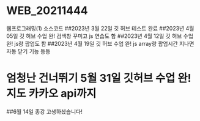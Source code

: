 # WEB_20211444
웹프로그래밍(1) 소스코드
##2023년 3월 22일 깃 허브 테스트 완료
##2023년 4월 05일 깃 허브 수업 완! 검색창 꾸미고 js 연습도 함
##2023년 4월 12일 깃 허브 수업 완! js랑 팝업도 함
##2023년 4월 19일 깃 허브 수업 완! js array랑 팝업시간 지나면 자동 닫기 기능 등등
# 엄청난 건너뛰기 5월 31일 깃허브 수업 완! 지도 카카오  api까지
##6월 14일 종강 고생하셨습니다!